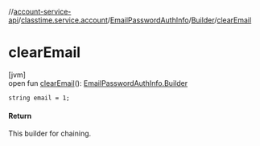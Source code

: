 //[account-service-api](../../../../index.md)/[classtime.service.account](../../index.md)/[EmailPasswordAuthInfo](../index.md)/[Builder](index.md)/[clearEmail](clear-email.md)

# clearEmail

[jvm]\
open fun [clearEmail](clear-email.md)(): [EmailPasswordAuthInfo.Builder](index.md)

`string email = 1;`

#### Return

This builder for chaining.
